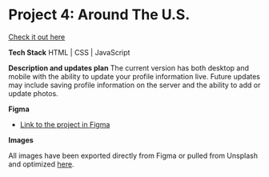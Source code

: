 # Project 4: Around The U.S.

[Check it out here]()

**Tech Stack**
HTML | CSS | JavaScript

**Description and updates plan**
The current version has both desktop and mobile with the ability to update your profile information live. Future updates may include saving profile information on the server and the ability to add or update photos.

**Figma**

* [Link to the project in Figma](https://www.figma.com/file/xM9rNsdK4iNcFJmDZho3Aw/Sprint-3%3A-From-Portland-to-Portland-%2F-desktop-%2B-mobile?node-id=500%3A0)

**Images**

All images have been exported directly from Figma or pulled from Unsplash and optimized [here](https://tinypng.com/).
